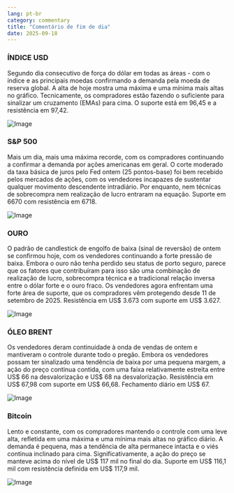 ```yaml
---
lang: pt-br
category: commentary
title: "Comentário de fim de dia"
date: 2025-09-18
---
```


### ÍNDICE USD

Segundo dia consecutivo de força do dólar em todas as áreas - com o índice e as principais moedas confirmando a demanda pela moeda de reserva global. A alta de hoje mostra uma máxima e uma mínima mais altas no gráfico. Tecnicamente, os compradores estão fazendo o suficiente para sinalizar um cruzamento (EMAs) para cima. O suporte está em 96,45 e a resistência em 97,42.

![Image](https://markleighedu.github.io/img/Sep-2025/18-Sep-2025/usdindex.jpg)

### S&P 500

Mais um dia, mais uma máxima recorde, com os compradores continuando a confirmar a demanda por ações americanas em geral. O corte moderado da taxa básica de juros pelo Fed ontem (25 pontos-base) foi bem recebido pelos mercados de ações, com os vendedores incapazes de sustentar qualquer movimento descendente intradiário. Por enquanto, nem técnicas de sobrecompra nem realização de lucro entraram na equação. Suporte em 6670 com resistência em 6718.

![Image](https://markleighedu.github.io/img/Sep-2025/18-Sep-2025/sp500.jpg)

### OURO

O padrão de candlestick de engolfo de baixa (sinal de reversão) de ontem se confirmou hoje, com os vendedores continuando a forte pressão de baixa. Embora o ouro não tenha perdido seu status de porto seguro, parece que os fatores que contribuíram para isso são uma combinação de realização de lucro, sobrecompra técnica e a tradicional relação inversa entre o dólar forte e o ouro fraco. Os vendedores agora enfrentam uma forte área de suporte, que os compradores vêm protegendo desde 11 de setembro de 2025. Resistência em US$ 3.673 com suporte em US$ 3.627.

![Image](https://markleighedu.github.io/img/Sep-2025/18-Sep-2025/gold.jpg)

### ÓLEO BRENT

Os vendedores deram continuidade à onda de vendas de ontem e mantiveram o controle durante todo o pregão. Embora os vendedores possam ter sinalizado uma tendência de baixa por uma pequena margem, a ação do preço continua contida, com uma faixa relativamente estreita entre US$ 66 na desvalorização e US$ 68 na desvalorização. Resistência em US$ 67,98 com suporte em US$ 66,68. Fechamento diário em US$ 67.

![Image](https://markleighedu.github.io/img/Sep-2025/18-Sep-2025/brentoil.jpg)

### Bitcoin

Lento e constante, com os compradores mantendo o controle com uma leve alta, refletida em uma máxima e uma mínima mais altas no gráfico diário. A demanda é pequena, mas a tendência de alta permanece intacta e o viés continua inclinado para cima. Significativamente, a ação do preço se manteve acima do nível de US$ 117 mil no final do dia. Suporte em US$ 116,1 mil com resistência definida em US$ 117,9 mil.

![Image](https://markleighedu.github.io/img/Sep-2025/18-Sep-2025/bitcoin.jpg)

